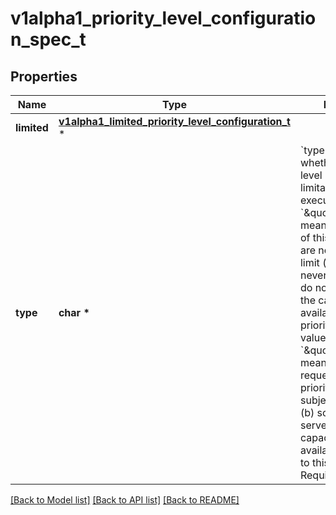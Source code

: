 # v1alpha1_priority_level_configuration_spec_t

## Properties
Name | Type | Description | Notes
------------ | ------------- | ------------- | -------------
**limited** | [**v1alpha1_limited_priority_level_configuration_t**](v1alpha1_limited_priority_level_configuration.md) \* |  | [optional] 
**type** | **char \*** | &#x60;type&#x60; indicates whether this priority level is subject to limitation on request execution.  A value of &#x60;\&quot;Exempt\&quot;&#x60; means that requests of this priority level are not subject to a limit (and thus are never queued) and do not detract from the capacity made available to other priority levels.  A value of &#x60;\&quot;Limited\&quot;&#x60; means that (a) requests of this priority level _are_ subject to limits and (b) some of the server&#39;s limited capacity is made available exclusively to this priority level. Required. | 

[[Back to Model list]](../README.md#documentation-for-models) [[Back to API list]](../README.md#documentation-for-api-endpoints) [[Back to README]](../README.md)


